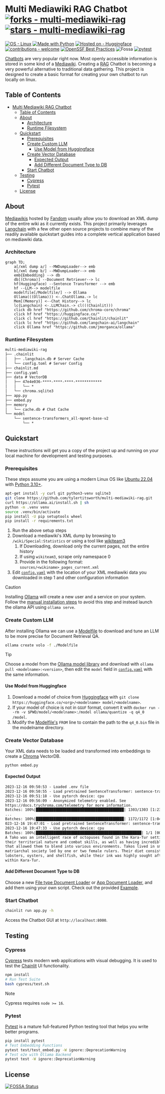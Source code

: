 # Multi Mediawiki RAG Chatbot [![forks - multi-mediawiki-rag](https://img.shields.io/github/forks/tylertitsworth/multi-mediawiki-rag?style=social)](https://github.com/tylertitsworth/multi-mediawiki-rag) [![stars - multi-mediawiki-rag](https://img.shields.io/github/stars/tylertitsworth/multi-mediawiki-rag?style=social)](https://github.com/tylertitsworth/multi-mediawiki-rag)

[![OS - Linux](https://img.shields.io/badge/OS-Linux-blue?logo=linux&logoColor=white)](https://www.linux.org/ "Go to Linux homepage")
[![Made with Python](https://img.shields.io/badge/Python->=3.10-blue?logo=python&logoColor=white)](https://python.org "Go to Python homepage")
[![Hosted on - Huggingface](https://img.shields.io/static/v1?label=Hosted+on&message=Huggingface&color=FFD21E)](https://huggingface.co/spaces/TotalSundae/dungeons-and-dragons)
[![contributions - welcome](https://img.shields.io/badge/contributions-welcome-4ac41d)](https://github.com/tylertitsworth/multi-mediawiki-rag/blob/main/CONTRIBUTING.md)
[![OpenSSF Best Practices](https://www.bestpractices.dev/projects/8272/badge)](https://www.bestpractices.dev/projects/8272)
![Fossa](https://app.fossa.com/api/projects/git%2Bgithub.com%2Ftylertitsworth%2Fmulti-mediawiki-rag.svg?type=shield&skipHeapTracking=true&issueType=license)
[![pytest](https://github.com/tylertitsworth/multi-mediawiki-rag/workflows/Unit%20Tests/badge.svg)](https://github.com/tylertitsworth/multi-mediawiki-rag/actions??branch=main?query=workflow:"Unit+Tests")

[Chatbots](https://www.forbes.com/advisor/business/software/what-is-a-chatbot/) are very popular right now. Most openly accessible information is stored in some kind of a [Mediawiki](https://en.wikipedia.org/wiki/MediaWiki). Creating a [RAG](https://research.ibm.com/blog/retrieval-augmented-generation-RAG) Chatbot is becoming a very powerful alternative to traditional data gathering. This project is designed to create a basic format for creating your own chatbot to run locally on linux.

## Table of Contents

- [Multi Mediawiki RAG Chatbot  ](#multi-mediawiki-rag-chatbot--)
  - [Table of Contents](#table-of-contents)
  - [About](#about)
    - [Architecture](#architecture)
    - [Runtime Filesystem](#runtime-filesystem)
  - [Quickstart](#quickstart)
    - [Prerequisites](#prerequisites)
    - [Create Custom LLM](#create-custom-llm)
      - [Use Model from Huggingface](#use-model-from-huggingface)
    - [Create Vector Database](#create-vector-database)
      - [Expected Output](#expected-output)
      - [Add Different Document Type to DB](#add-different-document-type-to-db)
    - [Start Chatbot](#start-chatbot)
  - [Testing](#testing)
    - [Cypress](#cypress)
    - [Pytest](#pytest)
  - [License](#license)

## About

[Mediawikis](https://en.wikipedia.org/wiki/MediaWiki) hosted by [Fandom](https://www.fandom.com/) usually allow you to download an XML dump of the entire wiki as it currently exists. This project primarily leverages [Langchain](https://github.com/langchain-ai/langchain) with a few other open source projects to combine many of the readily available quickstart guides into a complete vertical application based on mediawiki data.

### Architecture

```mermaid
graph TD;
    a[/xml dump a/] --MWDumpLoader--> emb
    b[/xml dump b/] --MWDumpLoader--> emb
    emb{Embedding} --> db
    db[(Chroma)] --Document Retriever--> lc
    hf(Huggingface) --Sentence Transformer --> emb
    hf --LLM--> modelfile
    modelfile[/Modelfile/] --> Ollama
    Ollama(((Ollama))) <-.ChatOllama.-> lc
    Mem[(Memory)] <--Chat History--> lc
    lc{Langchain} <-.LLMChain.-> cl(((Chainlit)))
    click db href "https://github.com/chroma-core/chroma"
    click hf href "https://huggingface.co/"
    click cl href "https://github.com/Chainlit/chainlit"
    click lc href "https://github.com/langchain-ai/langchain"
    click Ollama href "https://github.com/jmorganca/ollama"
```

### Runtime Filesystem

```txt
multi-mediawiki-rag
├── .chainlit
│   ├── .langchain.db # Server Cache
│   └── config.toml # Server Config
├── chainlit.md
├── config.yaml
├── data # VectorDB
│   ├── 47e4e036-****-****-****-************
│   │   └── *
│   └── chroma.sqlite3
├── app.py
├── embed.py
├── memory
│   └── cache.db # Chat Cache
└── model
    └── sentence-transformers_all-mpnet-base-v2
        └── *
```

## Quickstart

These instructions will get you a copy of the project up and running on your local machine for development and testing purposes.

### Prerequisites

These steps assume you are using a modern Linux OS like [Ubuntu 22.04](https://www.releases.ubuntu.com/jammy/) with [Python 3.10+](https://www.python.org/downloads/release/python-3100/).

```bash
apt-get install -y curl git python3-venv sqlite3
git clone https://github.com/tylertitsworth/multi-mediawiki-rag.git
curl https://ollama.ai/install.sh | sh
python -m .venv venv
source .venv/bin/activate
pip install -U pip setuptools wheel
pip install -r requirements.txt
```

1. Run the above setup steps
2. Download a mediawiki's XML dump by browsing to `/wiki/Special:Statistics` or using a tool like [wikiteam3](https://pypi.org/project/wikiteam3/)
    1. If Downloading, download only the current pages, not the entire history
    2. If using `wikiteam3`, scrape only namespace 0
    3. Provide in the following format: `sources/<wikiname>_pages_current.xml`
3. Edit [`config.yaml`](config.yaml) with the location of your XML mediawiki data you downloaded in step 1 and other configuration information

> [!CAUTION]
> Installing [Ollama](https://github.com/jmorganca/ollama) will create a new user and a service on your system. Follow the [manual installation steps](https://github.com/jmorganca/ollama/blob/main/docs/linux.md#manual-install) to avoid this step and instead launch the ollama API using `ollama serve`.

### Create Custom LLM

After installing Ollama we can use a [Modelfile](https://github.com/jmorganca/ollama/blob/main/docs/modelfile.md) to download and tune an LLM to be more precise for Document Retrieval QA.

```bash
ollama create volo -f ./Modelfile
```

> [!TIP]
> Choose a model from the [Ollama model library](https://ollama.ai/library) and download with `ollama pull <modelname>:<version>`, then edit the `model` field in [`config.yaml`](config.yaml) with the same information.

#### Use Model from Huggingface

1. Download a model of choice from [Huggingface](https://huggingface.co/spaces/HuggingFaceH4/open_llm_leaderboard) with `git clone https://huggingface.co/<org>/<modelname> model/<modelname>`.
2. If your model of choice is not in `GGUF` format, convert it with `docker run --rm -v $PWD/model/<modelname>:/model ollama/quantize -q q4_0 /model`.
3. Modify the [Modelfile's](Modelfile) `FROM` line to contain the path to the `q4_0.bin` file in the modelname directory.

### Create Vector Database

Your XML data needs to be loaded and transformed into embeddings to create a [Chroma](https://python.langchain.com/docs/integrations/vectorstores/chroma) VectorDB.

```bash
python embed.py
```

#### Expected Output

```txt
2023-12-16 09:50:53 - Loaded .env file
2023-12-16 09:50:55 - Load pretrained SentenceTransformer: sentence-transformers/all-mpnet-base-v2
2023-12-16 09:51:18 - Use pytorch device: cpu
2023-12-16 09:56:09 - Anonymized telemetry enabled. See
https://docs.trychroma.com/telemetry for more information.
Batches: 100%|████████████████████████████████████████| 1303/1303 [1:23:14<00:00,  3.83s/it]
...
Batches: 100%|████████████████████████████████████████| 1172/1172 [1:04:08<00:00,  3.28s/it]
023-12-16 19:47:01 - Load pretrained SentenceTransformer: sentence-transformers/all-mpnet-base-v2
2023-12-16 19:47:33 - Use pytorch device: cpu
Batches: 100%|████████████████████████████████████████████████| 1/1 [00:00<00:00, 40.41it/s]
A Tako was an intelligent race of octopuses found in the Kara-Tur setting. They were known for
their territorial nature and combat skills, as well as having incredible camouflaging abilities
that allowed them to blend into various environments. Takos lived in small tribes with a
matriarchal society led by one or two female rulers. Their diet consisted mainly of crabs,
lobsters, oysters, and shellfish, while their ink was highly sought after for use in calligraphy
within Kara-Tur.
```

#### Add Different Document Type to DB

Choose a new [File type Document Loader](https://python.langchain.com/docs/modules/data_connection/document_loaders/) or [App Document Loader](https://python.langchain.com/docs/integrations/document_loaders/), and add them using your own script. Check out the provided [Example](examples/add_more_docs.py).

### Start Chatbot

```bash
chainlit run app.py -h
```

Access the Chatbot GUI at `http://localhost:8000`.

## Testing

### Cypress

[Cypress](https://www.cypress.io/) tests modern web applications with visual debugging. It is used to test the [Chainlit](https://github.com/Chainlit/chainlit) UI functionality.

```bash
npm install
# Run Test Suite
bash cypress/test.sh
```

> [!NOTE]
> Cypress requires `node >= 16`.

### Pytest

[Pytest](https://docs.pytest.org/en/7.4.x/) is a mature full-featured Python testing tool that helps you write better programs.

```bash
pip install pytest
# Test Embedding Functions
pytest test/test_embed.py -W ignore::DeprecationWarning
# Test e2e with Ollama Backend
pytest test -W ignore::DeprecationWarning
```

## License

[![FOSSA Status](https://app.fossa.com/api/projects/git%2Bgithub.com%2Ftylertitsworth%2Fmulti-mediawiki-rag.svg?type=large&issueType=license)](https://app.fossa.com/projects/git%2Bgithub.com%2Ftylertitsworth%2Fmulti-mediawiki-rag?ref=badge_large&issueType=license)
